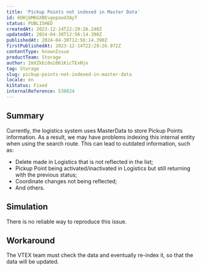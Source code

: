 ```yaml
---
title: 'Pickup Points not indexed in Master Data'
id: 6OHjbM6GXBEvgepaod3AyT
status: PUBLISHED
createdAt: 2023-12-14T22:29:26.240Z
updatedAt: 2024-04-30T12:56:14.390Z
publishedAt: 2024-04-30T12:56:14.390Z
firstPublishedAt: 2023-12-14T22:29:26.972Z
contentType: knownIssue
productTeam: Storage
author: 2mXZkbi0oi061KicTExNjo
tag: Storage
slug: pickup-points-not-indexed-in-master-data
locale: en
kiStatus: Fixed
internalReference: 530824
---
```


## Summary


Currently, the logistics system uses MasterData to store Pickup Points information. As a result, we may have problems indexing this internal entity when using the search route. This can lead to outdated information, such as:

- Delete made in Logistics that is not reflected in the list;
- Pickup Point being activated/inactivated in Logistics but still returning with the previous status;
- Coordinate changes not being reflected;
- And others.


##

## Simulation


There is no reliable way to reproduce this issue.


##

## Workaround


The VTEX team must check the data and eventually re-index it, so that the data will be updated.




